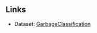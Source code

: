 ## Links

* Dataset: [GarbageClassification](https://drive.google.com/file/d/16QB4hWxPaV-BL1mSnKoTVv0U63W-wzwa/view?usp=drive_link)
